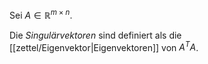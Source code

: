 Sei $A \in \mathbb{R}^{m \times n}$.

Die *Singulärvektoren* sind definiert als die [[zettel/Eigenvektor|Eigenvektoren]] von $A^TA$.